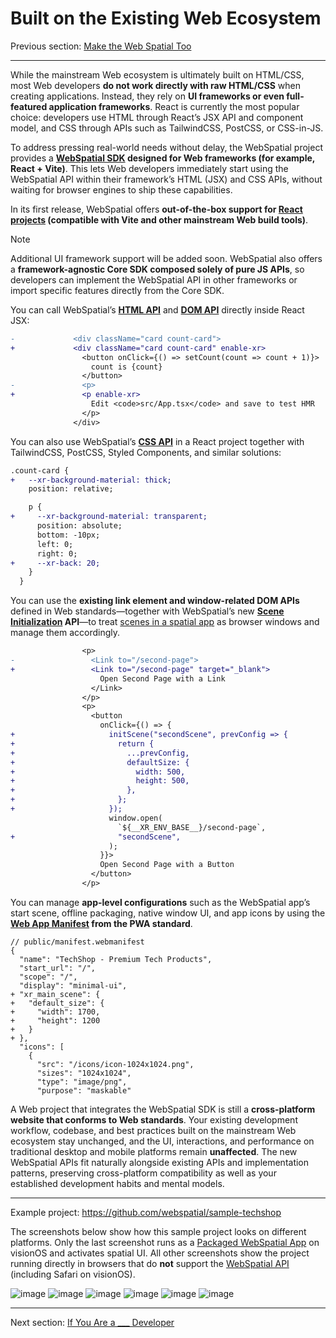 # Built on the Existing Web Ecosystem

Previous section: [Make the Web Spatial Too](make-the-web-spatial-too.md)

---

While the mainstream Web ecosystem is ultimately built on HTML/CSS, most Web developers **do not work directly with raw HTML/CSS** when creating applications. Instead, they rely on **UI frameworks or even full-featured application frameworks**. React is currently the most popular choice: developers use HTML through React’s JSX API and component model, and CSS through APIs such as TailwindCSS, PostCSS, or CSS-in-JS.

To address pressing real-world needs without delay, the WebSpatial project provides a **[WebSpatial SDK]() designed for Web frameworks (for example, React + Vite)**. This lets Web developers immediately start using the WebSpatial API within their framework’s HTML (JSX) and CSS APIs, without waiting for browser engines to ship these capabilities.

In its first release, WebSpatial offers **out-of-the-box support for [React projects]() (compatible with Vite and other mainstream Web build tools)**.

> [!NOTE]
> Additional UI framework support will be added soon. WebSpatial also offers a **framework-agnostic Core SDK composed solely of pure JS APIs**, so developers can implement the WebSpatial API in other frameworks or import specific features directly from the Core SDK.

You can call WebSpatial’s [**HTML API**]() and [**DOM API**]() directly inside React JSX:

```diff
-             <div className="card count-card">
+             <div className="card count-card" enable-xr>
                <button onClick={() => setCount(count => count + 1)}>
                  count is {count}
                </button>
-               <p>
+               <p enable-xr>
                  Edit <code>src/App.tsx</code> and save to test HMR
                </p>
              </div>
```

<!-- TODO：补充 Model 的例子 -->

You can also use WebSpatial’s [**CSS API**]() in a React project together with TailwindCSS, PostCSS, Styled Components, and similar solutions:

```diff
.count-card {
+   --xr-background-material: thick;
    position: relative;

    p {
+     --xr-background-material: transparent;
      position: absolute;
      bottom: -10px;
      left: 0;
      right: 0;
+     --xr-back: 20;
    }
  }
```

You can use the **existing link element and window-related DOM APIs** defined in Web standards—together with WebSpatial’s new **[Scene Initialization]() API**—to treat [scenes in a spatial app]() as browser windows and manage them accordingly.


```diff
                <p>
-                 <Link to="/second-page">
+                 <Link to="/second-page" target="_blank">
                    Open Second Page with a Link
                  </Link>
                </p>
                <p>
                  <button
                    onClick={() => {
+                     initScene("secondScene", prevConfig => {
+                       return {
+                         ...prevConfig,
+                         defaultSize: {
+                           width: 500,
+                           height: 500,
+                         },
+                       };
+                     });
                      window.open(
                        `${__XR_ENV_BASE__}/second-page`,
+                       "secondScene",
                      );
                    }}>
                    Open Second Page with a Button
                  </button>
                </p>
```

You can manage **app-level configurations** such as the WebSpatial app’s start scene, offline packaging, native window UI, and app icons by using the **[Web App Manifest]() from the PWA standard**.


```json5
// public/manifest.webmanifest
{
  "name": "TechShop - Premium Tech Products",
  "start_url": "/",
  "scope": "/",
  "display": "minimal-ui",
+ "xr_main_scene": {
+   "default_size": {
+     "width": 1700,
+     "height": 1200
+   }
+ },
  "icons": [
    {
      "src": "/icons/icon-1024x1024.png",
      "sizes": "1024x1024",
      "type": "image/png",
      "purpose": "maskable"
```

A Web project that integrates the WebSpatial SDK is still a **cross-platform website that conforms to Web standards**. Your existing development workflow, codebase, and best practices built on the mainstream Web ecosystem stay unchanged, and the UI, interactions, and performance on traditional desktop and mobile platforms remain **unaffected**. The new WebSpatial APIs fit naturally alongside existing APIs and implementation patterns, preserving cross-platform compatibility as well as your established development habits and mental models.

---

Example project: <https://github.com/webspatial/sample-techshop>

The screenshots below show how this sample project looks on different platforms. Only the last screenshot runs as a [Packaged WebSpatial App]() on visionOS and activates spatial UI. All other screenshots show the project running directly in browsers that do **not** support the [WebSpatial API]() (including Safari on visionOS).

![image]()
![image]()
![image]()
![image]()
![image]()
![image]()

---

Next section: [If You Are a ___ Developer](if-you-are-a-developer.md)
